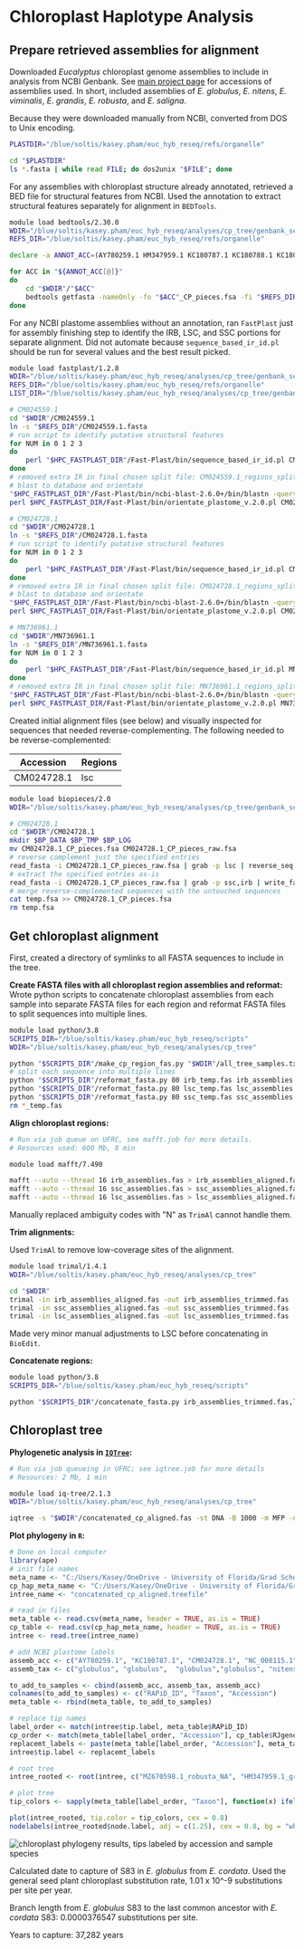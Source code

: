 # Chloroplast Haplotype Analysis

## Prepare retrieved assemblies for alignment

Downloaded _Eucalyptus_ chloroplast genome assemblies to include in analysis from NCBI Genbank. See [main project page](https://github.com/kaseykhanhpham/eucalyptus-hybrid-resequencing) for accessions of assemblies used. In short, included assemblies of _E. globulus_, _E. nitens_, _E. viminalis_, _E. grandis_, _E. robusta_, and _E. saligna_.

Because they were downloaded manually from NCBI, converted from DOS to Unix encoding.
```bash
PLASTDIR="/blue/soltis/kasey.pham/euc_hyb_reseq/refs/organelle"

cd "$PLASTDIR"
ls *.fasta | while read FILE; do dos2unix "$FILE"; done
```

For any assemblies with chloroplast structure already annotated, retrieved a BED file for structural features from NCBI. Used the annotation to extract structural features separately for alignment in `BEDTools`.

```bash
module load bedtools/2.30.0
WDIR="/blue/soltis/kasey.pham/euc_hyb_reseq/analyses/cp_tree/genbank_seqs"
REFS_DIR="/blue/soltis/kasey.pham/euc_hyb_reseq/refs/organelle"

declare -a ANNOT_ACC=(AY780259.1 HM347959.1 KC180787.1 KC180788.1 KC180790.1 MZ670598.1 NC_008115.1 NC_022395.1 NC_022397.1)

for ACC in "${ANNOT_ACC[@]}"
do
    cd "$WDIR"/"$ACC"
    bedtools getfasta -nameOnly -fo "$ACC"_CP_pieces.fsa -fi "$REFS_DIR"/"$ACC"/"$ACC".fasta -bed "$REFS_DIR"/"$ACC"/"$ACC".bed
done
```

For any NCBI plastome assemblies without an annotation, ran `FastPlast` just for assembly finishing step to identify the IRB, LSC, and SSC portions for separate alignment. Did not automate because `sequence_based_ir_id.pl` should be run for several values and the best result picked.

```bash
module load fastplast/1.2.8
WDIR="/blue/soltis/kasey.pham/euc_hyb_reseq/analyses/cp_tree/genbank_seqs"
REFS_DIR="/blue/soltis/kasey.pham/euc_hyb_reseq/refs/organelle"
LIST_DIR="/blue/soltis/kasey.pham/euc_hyb_reseq/analyses/cp_tree/genbank_seqs"

# CM024559.1
cd "$WDIR"/CM024559.1
ln -s "$REFS_DIR"/CM024559.1.fasta
# run script to identify putative structural features
for NUM in 0 1 2 3
do
    perl "$HPC_FASTPLAST_DIR"/Fast-Plast/bin/sequence_based_ir_id.pl CM024559.1.fasta CM024559.1 "$NUM"
done
# removed extra IR in final chosen split file: CM024559.1_regions_split0.fsa
# blast to database and orientate
"$HPC_FASTPLAST_DIR"/Fast-Plast/bin/ncbi-blast-2.6.0+/bin/blastn -query CM024559.1_regions_split0.fsa -db  $HPC_FASTPLAST_DIR/Fast-Plast/bin/Angiosperm_Chloroplast_Genes.fsa -evalue 1e-10 -outfmt 6 > CM024559.1.split0.blastn
perl $HPC_FASTPLAST_DIR/Fast-Plast/bin/orientate_plastome_v.2.0.pl CM024559.1_regions_split0.fsa CM024559.1.split0.blastn CM024559.1

# CM024728.1
cd "$WDIR"/CM024728.1
ln -s "$REFS_DIR"/CM024728.1.fasta
# run script to identify putative structural features
for NUM in 0 1 2 3
do
    perl "$HPC_FASTPLAST_DIR"/Fast-Plast/bin/sequence_based_ir_id.pl CM024728.1.fasta CM024728.1 "$NUM"
done
# removed extra IR in final chosen split file: CM024728.1_regions_split0.fsa
# blast to database and orientate
"$HPC_FASTPLAST_DIR"/Fast-Plast/bin/ncbi-blast-2.6.0+/bin/blastn -query CM024728.1_regions_split0.fsa -db  $HPC_FASTPLAST_DIR/Fast-Plast/bin/Angiosperm_Chloroplast_Genes.fsa -evalue 1e-10 -outfmt 6 > CM024728.1.split0.blastn
perl $HPC_FASTPLAST_DIR/Fast-Plast/bin/orientate_plastome_v.2.0.pl CM024728.1_regions_split0.fsa CM024728.1.split0.blastn CM024728.1

# MN736961.1
cd "$WDIR"/MN736961.1
ln -s "$REFS_DIR"/MN736961.1.fasta
for NUM in 0 1 2 3
do
    perl "$HPC_FASTPLAST_DIR"/Fast-Plast/bin/sequence_based_ir_id.pl MN736961.1.fasta MN736961.1 "$NUM"
done
# removed extra IR in final chosen split file: MN736961.1_regions_split0.fsa
"$HPC_FASTPLAST_DIR"/Fast-Plast/bin/ncbi-blast-2.6.0+/bin/blastn -query MN736961.1_regions_split0.fsa -db  $HPC_FASTPLAST_DIR/Fast-Plast/bin/Angiosperm_Chloroplast_Genes.fsa -evalue 1e-10 -outfmt 6 > MN736961.1.split0.blastn
perl $HPC_FASTPLAST_DIR/Fast-Plast/bin/orientate_plastome_v.2.0.pl MN736961.1_regions_split0.fsa MN736961.1.split0.blastn MN736961.1
```
Created initial alignment files (see below) and visually inspected for sequences that needed reverse-complementing. The following needed to be reverse-complemented:

| Accession   | Regions     |
| ----------- | ----------- |
| CM024728.1  | lsc         |

```bash
module load biopieces/2.0
WDIR="/blue/soltis/kasey.pham/euc_hyb_reseq/analyses/cp_tree/genbank_seqs"

# CM024728.1
cd "$WDIR"/CM024728.1
mkdir $BP_DATA $BP_TMP $BP_LOG
mv CM024728.1_CP_pieces.fsa CM024728.1_CP_pieces_raw.fsa
# reverse complement just the specified entries
read_fasta -i CM024728.1_CP_pieces_raw.fsa | grab -p lsc | reverse_seq | complement_seq | write_fasta -x -o CM024728.1_CP_pieces.fsa
# extract the specified entries as-is
read_fasta -i CM024728.1_CP_pieces_raw.fsa | grab -p ssc,irb | write_fasta -x -o temp.fsa
# merge reverse-complemented sequences with the untouched sequences
cat temp.fsa >> CM024728.1_CP_pieces.fsa
rm temp.fsa
```

## Get chloroplast alignment

First, created a directory of symlinks to all FASTA sequences to include in the tree.

**Create FASTA files with all chloroplast region assemblies and reformat:**
Wrote python scripts to concatenate chloroplast assemblies from each sample into separate FASTA files for each region and reformat FASTA files to split sequences into multiple lines.

```bash
module load python/3.8
SCRIPTS_DIR="/blue/soltis/kasey.pham/euc_hyb_reseq/scripts"
WDIR="/blue/soltis/kasey.pham/euc_hyb_reseq/analyses/cp_tree"

python "$SCRIPTS_DIR"/make_cp_region_fas.py "$WDIR"/all_tree_samples.txt "$WDIR"/all_tree_seqs
# split each sequence into multiple lines
python "$SCRIPTS_DIR"/reformat_fasta.py 80 irb_temp.fas irb_assemblies.fas
python "$SCRIPTS_DIR"/reformat_fasta.py 80 lsc_temp.fas lsc_assemblies.fas
python "$SCRIPTS_DIR"/reformat_fasta.py 80 ssc_temp.fas ssc_assemblies.fas
rm *_temp.fas
```

**Align chloroplast regions:**
```bash
# Run via job queue on UFRC, see mafft.job for more details.
# Resources used: 600 Mb, 8 min

module load mafft/7.490

mafft --auto --thread 16 irb_assemblies.fas > irb_assemblies_aligned.fas
mafft --auto --thread 16 ssc_assemblies.fas > ssc_assemblies_aligned.fas
mafft --auto --thread 16 lsc_assemblies.fas > lsc_assemblies_aligned.fas
```

Manually replaced ambiguity codes with "N" as `TrimAl` cannot handle them. 

**Trim alignments:**

Used `TrimAl` to remove low-coverage sites of the alignment.
```bash
module load trimal/1.4.1
WDIR="/blue/soltis/kasey.pham/euc_hyb_reseq/analyses/cp_tree"

cd "$WDIR"
trimal -in irb_assemblies_aligned.fas -out irb_assemblies_trimmed.fas -gt 0.6
trimal -in ssc_assemblies_aligned.fas -out ssc_assemblies_trimmed.fas -gt 0.6
trimal -in lsc_assemblies_aligned.fas -out lsc_assemblies_trimmed.fas -gt 0.6
```

Made very minor manual adjustments to LSC before concatenating in `BioEdit`.

**Concatenate regions:**
```bash
module load python/3.8
SCRIPTS_DIR="/blue/soltis/kasey.pham/euc_hyb_reseq/scripts"

python "$SCRIPTS_DIR"/concatenate_fasta.py irb_assemblies_trimmed.fas,lsc_assemblies_trimmed.fas,ssc_assemblies_trimmed.fas concatenated_cp_aligned.fas
```

## Chloroplast tree

**Phylogenetic analysis in [`IQTree`](http://www.iqtree.org/):**
```bash
# Run via job queueing in UFRC; see iqtree.job for more details
# Resources: 2 Mb, 1 min

module load iq-tree/2.1.3
WDIR="/blue/soltis/kasey.pham/euc_hyb_reseq/analyses/cp_tree"

iqtree -s "$WDIR"/concatenated_cp_aligned.fas -st DNA -B 1000 -m MFP -nt 12 -pre concatenated_cp_aligned
```

**Plot phylogeny in `R`:**

```R
# Done on local computer
library(ape)
# init file names
meta_name <- "C:/Users/Kasey/OneDrive - University of Florida/Grad School Documents/Projects/eucalyptus-hybrid-resequencing/00.metadata/03.seq_analysis/sample_spp_table.csv"
cp_hap_meta_name <- "C:/Users/Kasey/OneDrive - University of Florida/Grad School Documents/Projects/eucalyptus-hybrid-resequencing/00.metadata/01.field_sampling/40samples_KaseyUF_updateDec2020.csv"
intree_name <- "concatenated_cp_aligned.treefile"

# read in files
meta_table <- read.csv(meta_name, header = TRUE, as.is = TRUE)
cp_table <- read.csv(cp_hap_meta_name, header = TRUE, as.is = TRUE)
intree <- read.tree(intree_name)

# add NCBI plastome labels
assemb_acc <- c("AY780259.1", "KC180787.1", "CM024728.1", "NC_008115.1", "NC_022395.1", "KC180788.1", "CM024559.1", "MN736961.1", "HM347959.1", "MZ670598.1", "KC180790.1", "NC_022397.1")
assemb_tax <- c("globulus", "globulus",  "globulus","globulus", "nitens", "nitens", "viminalis", "smithii", "grandis", "robusta", "saligna", "saligna")

to_add_to_samples <- cbind(assemb_acc, assemb_tax, assemb_acc)
colnames(to_add_to_samples) <- c("RAPiD_ID", "Taxon", "Accession")
meta_table <- rbind(meta_table, to_add_to_samples)

# replace tip names
label_order <- match(intree$tip.label, meta_table$RAPiD_ID)
cp_order <- match(meta_table[label_order, "Accession"], cp_table$RJgeno)
replacemt_labels <- paste(meta_table[label_order, "Accession"], meta_table[label_order, "Taxon"], cp_table[cp_order, "JLA."], sep = "_")
intree$tip.label <- replacemt_labels

# root tree
intree_rooted <- root(intree, c("MZ670598.1_robusta_NA", "HM347959.1_grandis_NA"), resolve.root = TRUE)

# plot tree
tip_colors <- sapply(meta_table[label_order, "Taxon"], function(x) ifelse(x == "cord_MR", "goldenrod1", ifelse(x == "glob_MR", "black", (ifelse(x == "glob_pure", "deepskyblue4", "gray"))))

plot(intree_rooted, tip.color = tip_colors, cex = 0.8)
nodelabels(intree_rooted$node.label, adj = c(1.25), cex = 0.8, bg = "white")
```

![chloroplast phylogeny results, tips labeled by accession and sample species](concatenated_cp_aligned.png "Chloroplast Phylogeny")

Calculated date to capture of S83 in _E. globulus_ from _E. cordata_. Used the general seed plant chloroplast substitution rate, 1.01 x 10^-9 substitutions per site per year.

Branch length from _E. globulus_ S83 to the last common ancestor with _E. cordata_ S83: 0.0000376547 substitutions per site.

Years to capture: 37,282 years